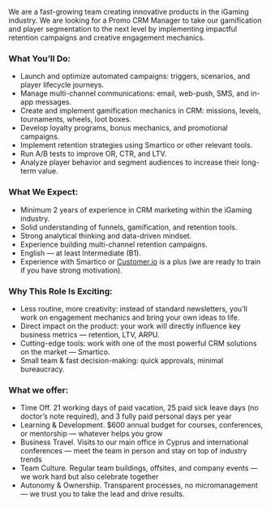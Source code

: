 We are a fast-growing team creating innovative products in the iGaming
industry. We are looking for a Promo CRM Manager to take our gamification and
player segmentation to the next level by implementing impactful retention
campaigns and creative engagement mechanics.

### What You’ll Do:

  * Launch and optimize automated campaigns: triggers, scenarios, and player lifecycle journeys.
  * Manage multi-channel communications: email, web-push, SMS, and in-app messages.
  * Create and implement gamification mechanics in CRM: missions, levels, tournaments, wheels, loot boxes.
  * Develop loyalty programs, bonus mechanics, and promotional campaigns.
  * Implement retention strategies using Smartico or other relevant tools.
  * Run A/B tests to improve OR, CTR, and LTV.
  * Analyze player behavior and segment audiences to increase their long-term value.

### What We Expect:

  * Minimum 2 years of experience in CRM marketing within the iGaming industry.
  * Solid understanding of funnels, gamification, and retention tools.
  * Strong analytical thinking and data-driven mindset.
  * Experience building multi-channel retention campaigns.
  * English — at least Intermediate (B1).
  * Experience with Smartico or [Customer.io](http://Customer.io) is a plus (we are ready to train if you have strong motivation).

### Why This Role Is Exciting:

  * Less routine, more creativity: instead of standard newsletters, you’ll work on engagement mechanics and bring your own ideas to life.
  * Direct impact on the product: your work will directly influence key business metrics — retention, LTV, ARPU.
  * Cutting-edge tools: work with one of the most powerful CRM solutions on the market — Smartico.
  * Small team & fast decision-making: quick approvals, minimal bureaucracy.

### **What we offer:**

  * Time Off. 21 working days of paid vacation, 25 paid sick leave days (no doctor’s note required), and 3 fully paid personal days per year
  * Learning & Development. $600 annual budget for courses, conferences, or mentorship — whatever helps you grow
  * Business Travel. Visits to our main office in Cyprus and international conferences — meet the team in person and stay on top of industry trends
  * Team Culture. Regular team buildings, offsites, and company events — we work hard but also celebrate together
  * Autonomy & Ownership. Transparent processes, no micromanagement — we trust you to take the lead and drive results.